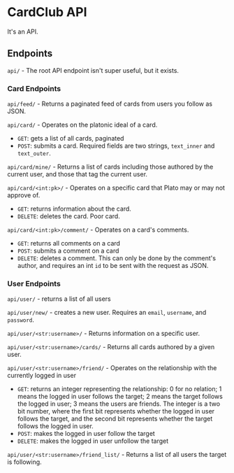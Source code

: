 # CardClub API
It's an API.

## Endpoints

`api/` - The root API endpoint isn't super useful, but it exists.

### Card Endpoints

`api/feed/` - Returns a paginated feed of cards from users you follow as JSON.

`api/card/` - Operates on the platonic ideal of a card.

 - `GET`: gets a list of all cards, paginated
 - `POST`: submits a card. Required fields are two strings, `text_inner` and `text_outer`.

`api/card/mine/` - Returns a list of cards including those authored by the current user, and those that tag the current user.

`api/card/<int:pk>/` - Operates on a specific card that Plato may or may not approve of.

- `GET`: returns information about the card.
- `DELETE`: deletes the card. Poor card.

`api/card/<int:pk>/comment/` - Operates on a card's comments.

- `GET`: returns all comments on a card
- `POST`: submits a comment on a card
- `DELETE`: deletes a comment. This can only be done by the comment's author, and requires an int `id` to be sent with the request as JSON.

### User Endpoints

`api/user/` - returns a list of all users

`api/user/new/` - creates a new user. Requires an `email`, `username`, and `password`.

`api/user/<str:username>/` - Returns information on a specific user.

`api/user/<str:username>/cards/` - Returns all cards authored by a given user.

`api/user/<str:username>/friend/` - Operates on the relationship with the currently logged in user

- `GET`: returns an integer representing the relationship: 0 for no relation; 1 means the logged in user follows the target; 2 means the target follows the logged in user; 3 means the users are friends. The integer is a two bit number, where the first bit represents whether the logged in user follows the target, and the second bit represents whether the target follows the logged in user.
- `POST`: makes the logged in user follow the target
- `DELETE`: makes the logged in user unfollow the target

`api/user/<str:username>/friend_list/` - Returns a list of all users the target is following.